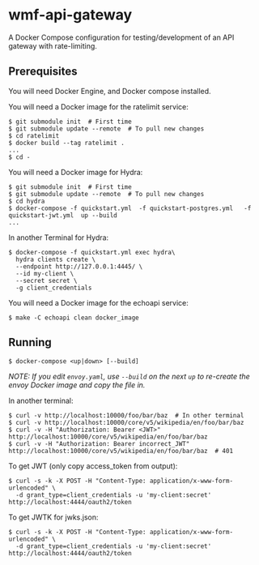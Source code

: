 wmf-api-gateway
===============

A Docker Compose configuration for testing/development of an API
gateway with rate-limiting.

Prerequisites
-------------

You will need Docker Engine, and Docker compose installed.

You will need a Docker image for the ratelimit service:

    $ git submodule init  # First time
    $ git submodule update --remote  # To pull new changes
    $ cd ratelimit
    $ docker build --tag ratelimit .
    ...
    $ cd -

You will need a Docker image for Hydra:

    $ git submodule init  # First time
    $ git submodule update --remote  # To pull new changes
    $ cd hydra
    $ docker-compose -f quickstart.yml  -f quickstart-postgres.yml   -f quickstart-jwt.yml  up --build
    ...
 In another Terminal for Hydra:

    $ docker-compose -f quickstart.yml exec hydra\
      hydra clients create \
      --endpoint http://127.0.0.1:4445/ \
      --id my-client \
      --secret secret \
      -g client_credentials
You will need a Docker image for the echoapi service:

    $ make -C echoapi clean docker_image
    

Running
-------

    $ docker-compose <up|down> [--build]

*NOTE: If you edit `envoy.yaml`, use `--build` on the next `up` to
re-create the envoy Docker image and copy the file in.*

In another terminal:

    $ curl -v http://localhost:10000/foo/bar/baz  # In other terminal
    $ curl -v http://localhost:10000/core/v5/wikipedia/en/foo/bar/baz
    $ curl -v -H "Authorization: Bearer <JWT>" http://localhost:10000/core/v5/wikipedia/en/foo/bar/baz
    $ curl -v -H "Authorization: Bearer incorrect_JWT" http://localhost:10000/core/v5/wikipedia/en/foo/bar/baz  # 401

To get JWT (only copy access_token from output):

    $ curl -s -k -X POST -H "Content-Type: application/x-www-form-urlencoded" \
      -d grant_type=client_credentials -u 'my-client:secret' http://localhost:4444/oauth2/token

To get JWTK for jwks.json:

    $ curl -s -k -X POST -H "Content-Type: application/x-www-form-urlencoded" \
      -d grant_type=client_credentials -u 'my-client:secret' http://localhost:4444/oauth2/token
